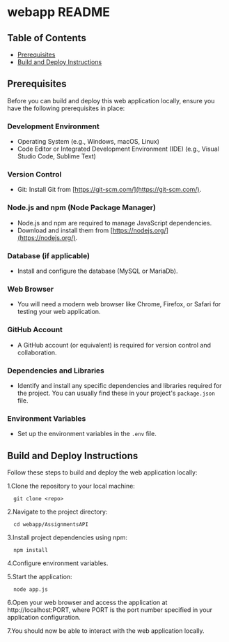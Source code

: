 # webapp README

## Table of Contents
- [Prerequisites](#prerequisites)
- [Build and Deploy Instructions](#build-and-deploy-instructions)

## Prerequisites
Before you can build and deploy this web application locally, ensure you have the following prerequisites in place:

### Development Environment
- Operating System (e.g., Windows, macOS, Linux)
- Code Editor or Integrated Development Environment (IDE) (e.g., Visual Studio Code, Sublime Text)

### Version Control
- Git: Install Git from [https://git-scm.com/](https://git-scm.com/).

### Node.js and npm (Node Package Manager)
- Node.js and npm are required to manage JavaScript dependencies.
- Download and install them from [https://nodejs.org/](https://nodejs.org/).

### Database (if applicable)
- Install and configure the database (MySQL or MariaDb).

### Web Browser
- You will need a modern web browser like Chrome, Firefox, or Safari for testing your web application.

### GitHub Account
- A GitHub account (or equivalent) is required for version control and collaboration.

### Dependencies and Libraries
- Identify and install any specific dependencies and libraries required for the project. You can usually find these in your project's `package.json` file.

### Environment Variables
- Set up the environment variables in the `.env` file.

## Build and Deploy Instructions
Follow these steps to build and deploy the web application locally:

1.Clone the repository to your local machine:
   
      git clone <repo>

2.Navigate to the project directory:

      cd webapp/AssignmentsAPI
  
3.Install project dependencies using npm:

      npm install
  
4.Configure environment variables.

5.Start the application:

      node app.js
  
6.Open your web browser and access the application at http://localhost:PORT, where PORT is the port number specified in your application configuration.

7.You should now be able to interact with the web application locally.
